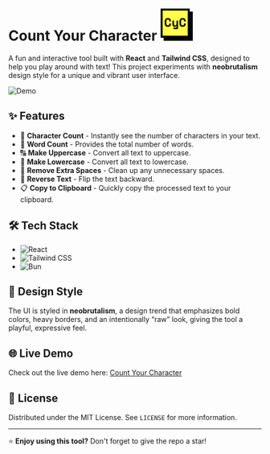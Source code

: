 # Count Your Character ![Favicon](public/CyC.svg) 

A fun and interactive tool built with **React** and **Tailwind CSS**, designed to help you play around with text! This project experiments with **neobrutalism** design style for a unique and vibrant user interface.

![Demo](https://res.cloudinary.com/dyjxcujz4/image/upload/v1731566802/demo_gkzuw8.gif)

## ✨ Features

- 🔢 **Character Count** - Instantly see the number of characters in your text.
- 🧮 **Word Count** - Provides the total number of words.
- 🔠 **Make Uppercase** - Convert all text to uppercase.
- 🔡 **Make Lowercase** - Convert all text to lowercase.
- 🔄 **Remove Extra Spaces** - Clean up any unnecessary spaces.
- 🔄 **Reverse Text** - Flip the text backward.
- 📋 **Copy to Clipboard** - Quickly copy the processed text to your clipboard.

## 🛠️ Tech Stack

- ![React](https://img.shields.io/badge/React-blue?logo=react) 
- ![Tailwind CSS](https://img.shields.io/badge/TailwindCSS-white?logo=tailwindcss) 
- ![Bun](https://img.shields.io/badge/Bun-orange?logo=bun) 

## 🎨 Design Style

The UI is styled in **neobrutalism**, a design trend that emphasizes bold colors, heavy borders, and an intentionally “raw” look, giving the tool a playful, expressive feel.

## 🌐 Live Demo

Check out the live demo here: [Count Your Character](https://countchar.vercel.app)

## 📝 License

Distributed under the MIT License. See `LICENSE` for more information.

---

⭐️ **Enjoy using this tool?** Don't forget to give the repo a star!
